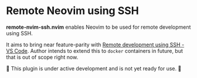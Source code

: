 # Remote Neovim using SSH

**remote-nvim-ssh.nvim** enables Neovim to be used for remote development using SSH. 

It aims to bring near feature-parity with [Remote development using SSH - VS Code](https://code.visualstudio.com/docs/remote/ssh). Author intends to extend this to `docker` containers in future, but that is out of scope right now.

🚧 This plugin is under active development and is not yet ready for use.  🚧
